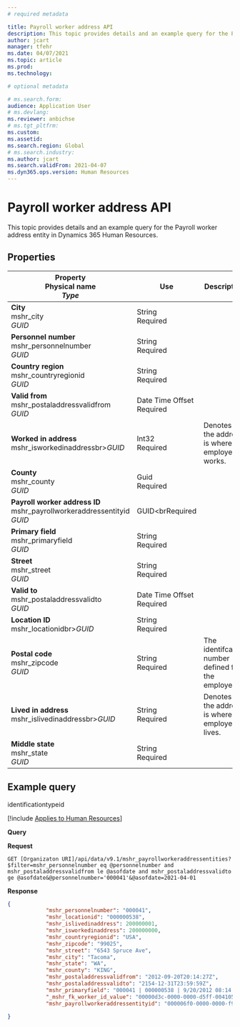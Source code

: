 ```yaml
---
# required metadata

title: Payroll worker address API
description: This topic provides details and an example query for the Payroll worker address entity in Dynamics 365 Human Resources.
author: jcart
manager: tfehr
ms.date: 04/07/2021
ms.topic: article
ms.prod: 
ms.technology: 

# optional metadata

# ms.search.form: 
audience: Application User
# ms.devlang: 
ms.reviewer: anbichse
# ms.tgt_pltfrm: 
ms.custom: 
ms.assetid: 
ms.search.region: Global
# ms.search.industry: 
ms.author: jcart
ms.search.validFrom: 2021-04-07
ms.dyn365.ops.version: Human Resources
---
```


# Payroll worker address API

This topic provides details and an example query for the Payroll worker address entity in Dynamics 365 Human Resources.

## Properties

| Property<br>**Physical name**<br>***Type*** | Use | Description |
| --- | --- | --- |
| **City**<br>mshr_city<br>*GUID* | String<br>Required |  |
| **Personnel number**<br>mshr_personnelnumber<br>*GUID* | String<br>Required |  |
| **Country region**<br>mshr_countryregionid<br>*GUID* | String<br>Required |  |
| **Valid from**<br>mshr_postaladdressvalidfrom<br>*GUID* | Date Time Offset <br>Required |  |
| **Worked in address**<br>mshr_isworkedinaddressbr>*GUID* | Int32<br>Required | Denotes if the address is where the employee works. |
| **County**<br>mshr_county<br>*GUID* | Guid<br>Required |  |
| **Payroll worker address ID**<br>mshr_payrollworkeraddressentityid<br>*GUID* | GUID<brRequired |  |
| **Primary field**<br>mshr_primaryfield<br>*GUID* | String<br>Required |  |
| **Street**<br>mshr_street<br>*GUID* | String<br>Required |  |
| **Valid to**<br>mshr_postaladdressvalidto<br>*GUID* | Date Time Offset <br>Required |  |
| **Location ID**<br>mshr_locationidbr>*GUID* | String <br>Required |  |
| **Postal code**<br>mshr_zipcode<br>*GUID* | String <br>Required |The identifcation number defined for the employee.  |
| **Lived in address**<br>mshr_islivedinaddressbr>*GUID* | String<br>Required | Denotes if the address is where the employee lives. |
| **Middle state**<br>mshr_state<br>*GUID* | String<br>Required |  |

## Example query 

identificationtypeid

[!include [Applies to Human Resources](../includes/applies-to-hr.md)]

**Query**

**Request**

```http
GET [Organizaton URI]/api/data/v9.1/mshr_payrollworkeraddressentities?$filter=mshr_personnelnumber eq @personnelnumber and mshr_postaladdressvalidfrom le @asofdate and mshr_postaladdressvalidto ge @asofdate&@personnelnumber='000041'&@asofdate=2021-04-01
```

**Response**

```json
{
            "mshr_personnelnumber": "000041",
            "mshr_locationid": "000000538",
            "mshr_islivedinaddress": 200000001,
            "mshr_isworkedinaddress": 200000000,
            "mshr_countryregionid": "USA",
            "mshr_zipcode": "99025",
            "mshr_street": "6543 Spruce Ave",
            "mshr_city": "Tacoma",
            "mshr_state": "WA",
            "mshr_county": "KING",
            "mshr_postaladdressvalidfrom": "2012-09-20T20:14:27Z",
            "mshr_postaladdressvalidto": "2154-12-31T23:59:59Z",
            "mshr_primaryfield": "000041 | 000000538 | 9/20/2012 08:14:27 pm",
            "_mshr_fk_worker_id_value": "00000d3c-0000-0000-d5ff-004105000000",
            "mshr_payrollworkeraddressentityid": "000006f0-0000-0000-f90f-014105000000"

}
```
